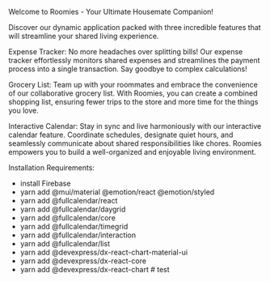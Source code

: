 Welcome to Roomies - Your Ultimate Housemate Companion!

Discover our dynamic application packed with three incredible features that will streamline your shared living experience.

Expense Tracker:
No more headaches over splitting bills! Our expense tracker effortlessly monitors shared expenses and streamlines the payment process into a single transaction. Say goodbye to complex calculations!

Grocery List:
Team up with your roommates and embrace the convenience of our collaborative grocery list. With Roomies, you can create a combined shopping list, ensuring fewer trips to the store and more time for the things you love.

Interactive Calendar:
Stay in sync and live harmoniously with our interactive calendar feature. Coordinate schedules, designate quiet hours, and seamlessly communicate about shared responsibilities like chores. Roomies empowers you to build a well-organized and enjoyable living environment.

Installation Requirements:

- install Firebase
- yarn add @mui/material @emotion/react @emotion/styled
- yarn add @fullcalendar/react
- yarn add @fullcalendar/daygrid
- yarn add @fullcalendar/core
- yarn add @fullcalendar/timegrid
- yarn add @fullcalendar/interaction
- yarn add @fullcalendar/list
- yarn add @devexpress/dx-react-chart-material-ui
- yarn add @devexpress/dx-react-core
- yarn add @devexpress/dx-react-chart
#   t e s t  
 